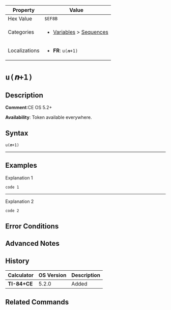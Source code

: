 | Property      | Value |
|---------------|-------|
| Hex Value     | `$EF8B`|
| Categories    | <ul><li>[Variables](<../categories/Variables.md>) > [Sequences](<../categories/Variables.md#Sequences>)</li></ul> |
| Localizations | <ul><li><b>FR</b>: `u(𝒏+1)`</li></ul> |

# `u(𝒏+1)`

## Description


<b>Comment</b>:CE OS 5.2+

<b>Availability</b>: Token available everywhere.

## Syntax
`u(𝒏+1)`

<hr>

## Examples

Explanation 1
```ti-basic
code 1
```
---
Explanation 2
```ti-basic
code 2
```

## Error Conditions


## Advanced Notes


## History
| Calculator | OS Version | Description |
|------------|------------|-------------|
| <b>TI-84+CE</b> | 5.2.0 | Added |

## Related Commands

